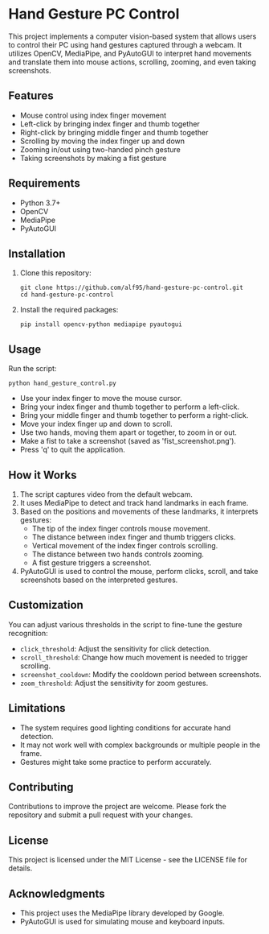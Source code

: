 # Hand Gesture PC Control

This project implements a computer vision-based system that allows users to control their PC using hand gestures captured through a webcam. It utilizes OpenCV, MediaPipe, and PyAutoGUI to interpret hand movements and translate them into mouse actions, scrolling, zooming, and even taking screenshots.

## Features

- Mouse control using index finger movement
- Left-click by bringing index finger and thumb together
- Right-click by bringing middle finger and thumb together
- Scrolling by moving the index finger up and down
- Zooming in/out using two-handed pinch gesture
- Taking screenshots by making a fist gesture

## Requirements

- Python 3.7+
- OpenCV
- MediaPipe
- PyAutoGUI

## Installation

1. Clone this repository:
   ```
   git clone https://github.com/alf95/hand-gesture-pc-control.git
   cd hand-gesture-pc-control
   ```

2. Install the required packages:
   ```
   pip install opencv-python mediapipe pyautogui
   ```

## Usage

Run the script:

```
python hand_gesture_control.py
```

- Use your index finger to move the mouse cursor.
- Bring your index finger and thumb together to perform a left-click.
- Bring your middle finger and thumb together to perform a right-click.
- Move your index finger up and down to scroll.
- Use two hands, moving them apart or together, to zoom in or out.
- Make a fist to take a screenshot (saved as 'fist_screenshot.png').
- Press 'q' to quit the application.

## How it Works

1. The script captures video from the default webcam.
2. It uses MediaPipe to detect and track hand landmarks in each frame.
3. Based on the positions and movements of these landmarks, it interprets gestures:
   - The tip of the index finger controls mouse movement.
   - The distance between index finger and thumb triggers clicks.
   - Vertical movement of the index finger controls scrolling.
   - The distance between two hands controls zooming.
   - A fist gesture triggers a screenshot.
4. PyAutoGUI is used to control the mouse, perform clicks, scroll, and take screenshots based on the interpreted gestures.

## Customization

You can adjust various thresholds in the script to fine-tune the gesture recognition:

- `click_threshold`: Adjust the sensitivity for click detection.
- `scroll_threshold`: Change how much movement is needed to trigger scrolling.
- `screenshot_cooldown`: Modify the cooldown period between screenshots.
- `zoom_threshold`: Adjust the sensitivity for zoom gestures.

## Limitations

- The system requires good lighting conditions for accurate hand detection.
- It may not work well with complex backgrounds or multiple people in the frame.
- Gestures might take some practice to perform accurately.

## Contributing

Contributions to improve the project are welcome. Please fork the repository and submit a pull request with your changes.

## License

This project is licensed under the MIT License - see the LICENSE file for details.

## Acknowledgments

- This project uses the MediaPipe library developed by Google.
- PyAutoGUI is used for simulating mouse and keyboard inputs.